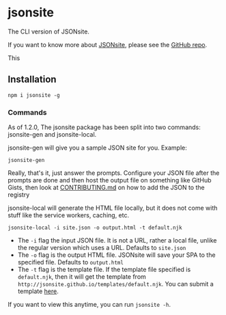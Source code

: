 # jsonsite

The CLI version of JSONsite.

If you want to know more about [JSONsite](https://jsonsite.vercel.app/), please see the [GitHub repo](https://github.com/jsonsite#readme).

This

## Installation

`npm i jsonsite -g`

### Commands

As of 1.2.0, The jsonsite package has been split into two commands: jsonsite-gen and jsonsite-local.

jsonsite-gen will give you a sample JSON site for you. Example:

```
jsonsite-gen
```

Really, that's it, just answer the prompts. Configure your JSON file after the prompts are done and then host the output file on something like GitHub Gists, then look at [CONTRIBUTING.md](https://github.com/jsonsite/jsonsite/blob/main/CONTRIBUTING.md) on how to add the JSON to the registry

jsonsite-local will generate the HTML file locally, but it does not come with stuff like the service workers, caching, etc.

```
jsonsite-local -i site.json -o output.html -t default.njk
```

- The `-i` flag the input JSON file. It is not a URL, rather a local file, unlike the regular version which uses a URL. Defaults to `site.json`
- The `-o` flag is the output HTML file. JSONsite will save your SPA to the specified file. Defaults to `output.html`
- The `-t` flag is the template file. If the template file specified is `default.njk`, then it will get the template from `http://jsonsite.github.io/templates/default.njk`. You can submit a template [here](https://github.com/jsonsite/templates).

If you want to view this anytime, you can run `jsonsite -h`.
